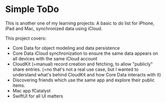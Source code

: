 #  Simple ToDo

This is another one of my learning projects: A basic to do list for iPhone, iPad and Mac, synchronized data using iCloud.

This project covers: 

- Core Data for object modeling and data persistence
- Core Data iCloud synchronization to ensure the same data appears on all devices with the same iCloud account
- CloudKit (=manual) record creation and fetching, to allow "publicly" share entries. (=no that's not a real use case, but I wanted to understand what's behind CloudKit and how Core Data interacts with it)
- Discovering friends which use the same app and explore their public items.
- Mac app fCatalyst
- SwiftUI for all UI matters
